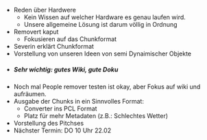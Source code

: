 - Reden über Hardwere 
	- Kein Wissen auf welcher Hardware es genau laufen wird.
	- Unsere allgemeine Lösung ist darum völlig in Ordnung
- Removert kaput
	- Fokusieren auf das Chunkformat
- Severin erklärt Chunkformat
- Vorstellung von unseren Ideen von semi Dynaimischer Objekte
- ##### Sehr wichtig: gutes Wiki, gute Doku
- Noch mal People remover testen ist okay, aber Fokus auf wiki und aufräumen.
- Ausgabe der Chunks in ein Sinnvolles Format:
	- Converter ins PCL Format
	- Platz für mehr Metadaten (z.B.: Schlechtes Wetter)
- Vorstellung des Pitchses
- Nächster Termin: DO 10 Uhr 22.02
